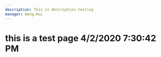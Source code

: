 ```yaml
---
description: This is description testing
manager: Wang.Hui
---
```

# this is a test page 4/2/2020 7:30:42 PM